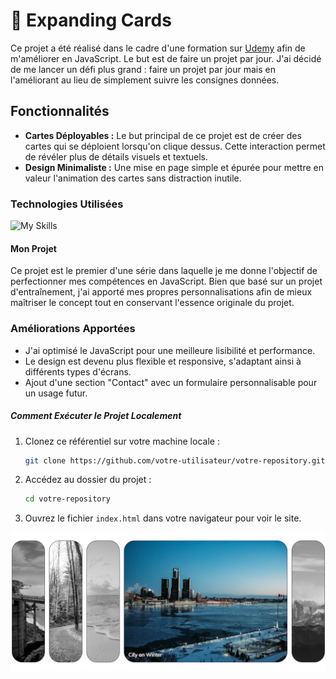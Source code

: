 # :flower_playing_cards: Expanding Cards

Ce projet a été réalisé dans le cadre d'une formation sur [Udemy](https://www.udemy.com/course/50-projects-50-days/) afin de m'améliorer en JavaScript. Le but est de faire un projet par jour. J'ai décidé de me lancer un défi plus grand : faire un projet par jour mais en l'améliorant au lieu de simplement suivre les consignes données.

## Fonctionnalités

- **Cartes Déployables :** Le but principal de ce projet est de créer des cartes qui se déploient lorsqu'on clique dessus. Cette interaction permet de révéler plus de détails visuels et textuels.
- **Design Minimaliste :** Une mise en page simple et épurée pour mettre en valeur l'animation des cartes sans distraction inutile.

### Technologies Utilisées

![My Skills](https://skillicons.dev/icons?i=html,css,js)

#### Mon Projet

Ce projet est le premier d'une série dans laquelle je me donne l'objectif de perfectionner mes compétences en JavaScript. Bien que basé sur un projet d'entraînement, j'ai apporté mes propres personnalisations afin de mieux maîtriser le concept tout en conservant l'essence originale du projet.

### Améliorations Apportées

- J'ai optimisé le JavaScript pour une meilleure lisibilité et performance.
- Le design est devenu plus flexible et responsive, s'adaptant ainsi à différents types d'écrans.
- Ajout d'une section "Contact" avec un formulaire personnalisable pour un usage futur.

##### Comment Exécuter le Projet Localement

1. Clonez ce référentiel sur votre machine locale :
   ```bash
   git clone https://github.com/votre-utilisateur/votre-repository.git
   ```
2. Accédez au dossier du projet :
   ```bash
   cd votre-repository
   ```
3. Ouvrez le fichier `index.html` dans votre navigateur pour voir le site.

![Scren1](Capture.png)


